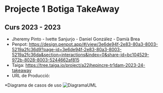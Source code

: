 # Projecte 1 Botiga TakeAway
## Curs 2023 - 2023

* Jheremy Pinto - Ivette Sanjurjo - Daniel González - Damià Brea 
* Penpot: https://design.penpot.app/#/view/3e6de94f-2e83-80a3-8003-5219a2fc36d9?page-id=3e6de94f-2e83-80a3-8003-5219a2fc36da&section=interactions&index=0&share-id=bc104529-972b-8028-8003-5244662af815
* Taiga: https://tree.taiga.io/project/a22jhepincre-tr1dam-2023-24-takeaway
* URL de Producció:

*Diagrama de casos de uso
![DiagramaUML](https://github.com/inspedralbes/transversal-tr1-2023-2024-front-back-damtr1g6/assets/99959049/872940fd-2355-4267-a225-398592fb69f0)
